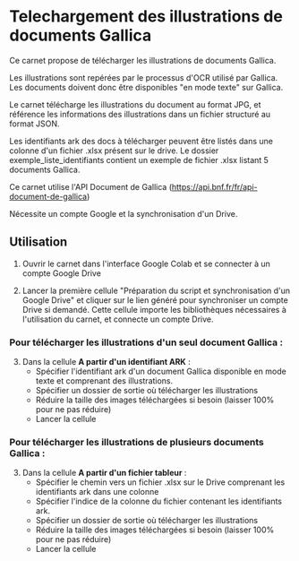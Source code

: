 # Telechargement des illustrations de documents Gallica

Ce carnet propose de télécharger les illustrations de documents Gallica.

Les illustrations sont repérées par le processus d'OCR utilisé par Gallica. Les documents doivent donc être disponibles "en mode texte" sur Gallica.

Le carnet télécharge les illustrations du document au format JPG, et référence les informations des illustrations dans un fichier structuré au format JSON.

Les identifiants ark des docs à télécharger peuvent être listés dans une colonne d'un fichier .xlsx présent sur le drive. 
Le dossier exemple_liste_identifiants contient un exemple de fichier .xlsx listant 5 documents Gallica.

Ce carnet utilise l'API Document de Gallica (https://api.bnf.fr/fr/api-document-de-gallica)

Nécessite un compte Google et la synchronisation d'un Drive.

## Utilisation


1. Ouvrir le carnet dans l'interface Google Colab et se connecter à un compte Google Drive 

2. Lancer la première cellule "Préparation du script et synchronisation d'un Google Drive" et cliquer sur le lien généré pour synchroniser un compte Drive si demandé.
Cette cellule importe les bibliothèques nécessaires à l'utilisation du carnet, et connecte un compte Drive.

### Pour télécharger les illustrations d'un seul document Gallica :

3. Dans la cellule **A partir d'un identifiant ARK** :
	- Spécifier l'identifiant ark d'un document Gallica disponible en mode texte et comprenant des illustrations.
	- Spécifier un dossier de sortie où télécharger les illustrations
	- Réduire la taille des images téléchargées si besoin (laisser 100% pour ne pas réduire)
	- Lancer la cellule


### Pour télécharger les illustrations de plusieurs documents Gallica : 

3. Dans la cellule **A partir d'un fichier tableur** :
	- Spécifier le chemin vers un fichier .xlsx sur le Drive comprenant les identifiants ark dans une colonne
	- Spécifier l'indice de la colonne du fichier contenant les identifiants ark.
	- Spécifier un dossier de sortie où télécharger les illustrations
	- Réduire la taille des images téléchargées si besoin (laisser 100% pour ne pas réduire)
	- Lancer la cellule
